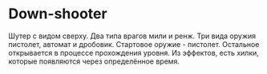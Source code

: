 # Down-shooter
Шутер с видом сверху. Два типа врагов мили и ренж. Три вида оружия пистолет, автомат и дробовик. Стартовое оружие - пистолет. Остальное открывается в процессе прохождения уровня. Из эффектов, есть хилки, которые появляются через определённое время.
